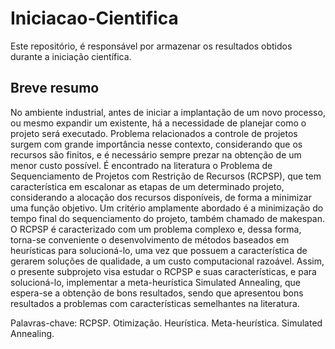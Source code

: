 # Iniciacao-Cientifica
Este repositório, é responsável por armazenar os resultados obtidos durante a iniciação científica.

## Breve resumo

No ambiente industrial, antes de iniciar a implantação de um novo processo, ou mesmo expandir
um existente, há a necessidade de planejar como o projeto será executado. Problema relacionados a
controle de projetos surgem com grande importância nesse contexto, considerando que os recursos são
finitos, e é necessário sempre prezar na obtenção de um menor custo possível. É encontrado na literatura
o Problema de Sequenciamento de Projetos com Restrição de Recursos (RCPSP), que tem característica
em escalonar as etapas de um determinado projeto, considerando a alocação dos recursos disponíveis, de
forma a minimizar uma função objetivo. Um critério amplamente abordado é a minimização do tempo
final do sequenciamento do projeto, também chamado de makespan. O RCPSP é caracterizado com um
problema complexo e, dessa forma, torna-se conveniente o desenvolvimento de métodos baseados em
heurísticas para solucioná-lo, uma vez que possuem a característica de gerarem soluções de qualidade, a
um custo computacional razoável. Assim, o presente subprojeto visa estudar o RCPSP e suas
características, e para solucioná-lo, implementar a meta-heurística Simulated Annealing, que espera-se a
obtenção de bons resultados, sendo que apresentou bons resultados a problemas com características
semelhantes na literatura.

Palavras-chave: RCPSP. Otimização. Heurística. Meta-heurística. Simulated Annealing.
